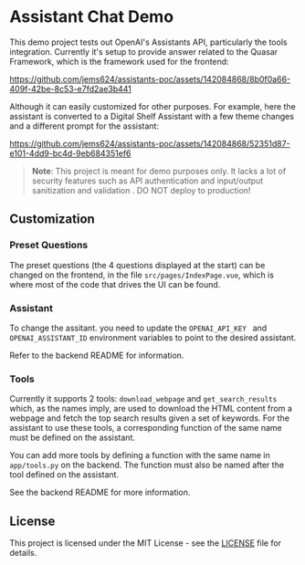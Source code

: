 # Assistant Chat Demo

This demo project tests out OpenAI's Assistants API, particularly the tools integration. Currently it's setup to provide answer related to the Quasar Framework, which is the framework used for the frontend:

https://github.com/jems624/assistants-poc/assets/142084868/8b0f0a66-409f-42be-8c53-e7fd2ae3b441

Although it can easily customized for other purposes. For example, here the assistant is converted to a Digital Shelf Assistant with a few theme changes and a different prompt for the assistant:

https://github.com/jems624/assistants-poc/assets/142084868/52351d87-e101-4dd9-bc4d-9eb684351ef6

> **Note**: This project is meant for demo purposes only. It lacks a lot of security features such as API authentication and input/output sanitization and validation . DO NOT deploy to production!

## Customization

### Preset Questions

The preset questions (the 4 questions displayed at the start) can be changed on the frontend, in the file `src/pages/IndexPage.vue`, which is where most of the code that drives the UI can be found.

### Assistant

To change the assitant. you need to update the `OPENAI_API_KEY ` and `OPENAI_ASSISTANT_ID` environment variables to point to the desired assistant.

Refer to the backend README for information.

### Tools

Currently it supports 2 tools: `download_webpage` and `get_search_results` which, as the names imply, are used to download the HTML content from a webpage and fetch the top search results given a set of keywords. For the assistant to use these tools, a corresponding function of the same name must be defined on the assistant.

You can add more tools by defining a function with the same name in `app/tools.py` on the backend. The function must also be named after the tool defined on the assistant.

See the backend README for more information.

## License

This project is licensed under the MIT License - see the [LICENSE](LICENSE) file for details.
